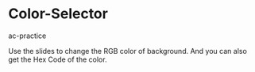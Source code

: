 # Color-Selector
ac-practice

Use the slides to change the RGB color of background.
And you can also get the Hex Code of the color.
